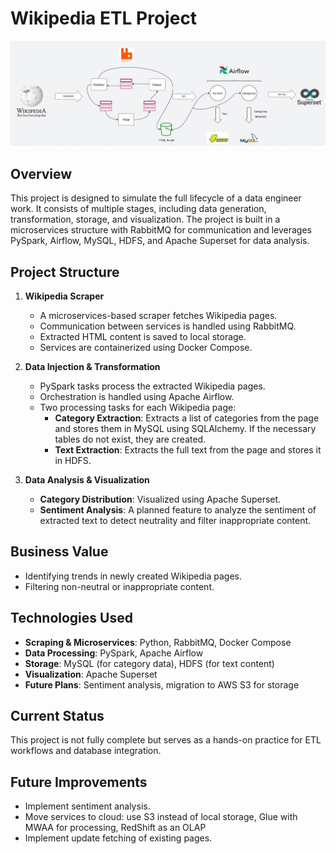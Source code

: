# Wikipedia ETL Project

![Project Design](project-design.jpg)

## Overview
This project is designed to simulate the full lifecycle of a data engineer work. It consists of multiple stages, including data generation, transformation, storage, and visualization. The project is built in a microservices structure with RabbitMQ for communication and leverages PySpark, Airflow, MySQL, HDFS, and Apache Superset for data analysis.

## Project Structure
1. **Wikipedia Scraper**
   - A microservices-based scraper fetches Wikipedia pages.
   - Communication between services is handled using RabbitMQ.
   - Extracted HTML content is saved to local storage.
   - Services are containerized using Docker Compose.

2. **Data Injection & Transformation**
   - PySpark tasks process the extracted Wikipedia pages.
   - Orchestration is handled using Apache Airflow.
   - Two processing tasks for each Wikipedia page:
     - **Category Extraction**: Extracts a list of categories from the page and stores them in MySQL using SQLAlchemy. If the necessary tables do not exist, they are created.
     - **Text Extraction**: Extracts the full text from the page and stores it in HDFS.

3. **Data Analysis & Visualization**
   - **Category Distribution**: Visualized using Apache Superset.
   - **Sentiment Analysis**: A planned feature to analyze the sentiment of extracted text to detect neutrality and filter inappropriate content.

## Business Value
- Identifying trends in newly created Wikipedia pages.
- Filtering non-neutral or inappropriate content.

## Technologies Used
- **Scraping & Microservices**: Python, RabbitMQ, Docker Compose
- **Data Processing**: PySpark, Apache Airflow
- **Storage**: MySQL (for category data), HDFS (for text content)
- **Visualization**: Apache Superset
- **Future Plans**: Sentiment analysis, migration to AWS S3 for storage

## Current Status
This project is not fully complete but serves as a hands-on practice for ETL workflows and database integration.

## Future Improvements
- Implement sentiment analysis.
- Move services to cloud: use S3 instead of local storage, Glue with MWAA for processing, RedShift as an OLAP 
- Implement update fetching of existing pages.

